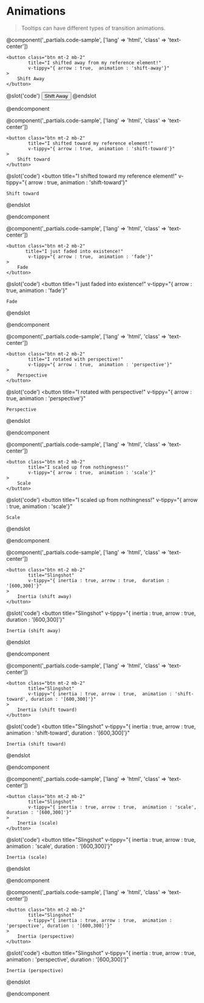 # Animations
> Tooltips can have different types of transition animations.

<animations-table-v2/>

@component('_partials.code-sample', ['lang' => 'html', 'class' => 'text-center']) 

    <button class="btn mt-2 mb-2" 
            title="I shifted away from my reference element!" 
            v-tippy="{ arrow : true,  animation : 'shift-away'}"
    >
        Shift Away
    </button>

@slot('code')
<button title="I shifted away from my reference element!"
        v-tippy="{ arrow : true,  animation : 'shift-away'}">
    Shift Away
</button>
@endslot 

@endcomponent


@component('_partials.code-sample', ['lang' => 'html', 'class' => 'text-center']) 

    <button class="btn mt-2 mb-2" 
            title="I shifted toward my reference element!" 
            v-tippy="{ arrow : true,  animation : 'shift-toward'}"
    >
        Shift toward
    </button>

@slot('code')
<button title="I shifted toward my reference element!" 
        v-tippy="{ arrow : true,  animation : 'shift-toward'}"
>
    Shift toward
</button>
@endslot 

@endcomponent

@component('_partials.code-sample', ['lang' => 'html', 'class' => 'text-center']) 

    <button class="btn mt-2 mb-2" 
           title="I just faded into existence!"
            v-tippy="{ arrow : true,  animation : 'fade'}"
    >
        Fade
    </button>

@slot('code')
<button title="I just faded into existence!" 
        v-tippy="{ arrow : true,  animation : 'fade'}"
>
    Fade
</button>
@endslot 

@endcomponent

@component('_partials.code-sample', ['lang' => 'html', 'class' => 'text-center']) 

    <button class="btn mt-2 mb-2" 
            title="I rotated with perspective!" 
            v-tippy="{ arrow : true,  animation : 'perspective'}"
    >
        Perspective
    </button>

@slot('code')
<button title="I rotated with perspective!" 
        v-tippy="{ arrow : true,  animation : 'perspective'}"
>
    Perspective
</button>
@endslot 

@endcomponent

@component('_partials.code-sample', ['lang' => 'html', 'class' => 'text-center']) 

    <button class="btn mt-2 mb-2" 
            title="I scaled up from nothingness!" 
            v-tippy="{ arrow : true,  animation : 'scale'}"
    >
        Scale
    </button>

@slot('code')
<button title="I scaled up from nothingness!" 
        v-tippy="{ arrow : true,  animation : 'scale'}"
>
    Scale
</button>
@endslot 

@endcomponent

@component('_partials.code-sample', ['lang' => 'html', 'class' => 'text-center']) 

    <button class="btn mt-2 mb-2" 
            title="Slingshot" 
            v-tippy="{ inertia : true, arrow : true,  duration : '[600,300]'}"
    >
        Inertia (shift away)
    </button>

@slot('code')
<button title="Slingshot" 
        v-tippy="{ inertia : true, arrow : true, duration : '[600,300]'}"
>
    Inertia (shift away)
</button>
@endslot 

@endcomponent


@component('_partials.code-sample', ['lang' => 'html', 'class' => 'text-center']) 

    <button class="btn mt-2 mb-2" 
            title="Slingshot" 
            v-tippy="{ inertia : true, arrow : true,  animation : 'shift-toward', duration : '[600,300]'}"
    >
        Inertia (shift toward)
    </button>

@slot('code')
<button title="Slingshot" 
        v-tippy="{ inertia : true, arrow : true,  animation : 'shift-toward', duration : '[600,300]'}"
>
    Inertia (shift toward)
</button>
@endslot 

@endcomponent

@component('_partials.code-sample', ['lang' => 'html', 'class' => 'text-center']) 

    <button class="btn mt-2 mb-2" 
            title="Slingshot" 
            v-tippy="{ inertia : true, arrow : true,  animation : 'scale', duration : '[600,300]'}"
    >
        Inertia (scale)
    </button>

@slot('code')
<button title="Slingshot" 
        v-tippy="{ inertia : true, arrow : true,  animation : 'scale', duration : '[600,300]'}"
>
    Inertia (scale)
</button>
@endslot 

@endcomponent

@component('_partials.code-sample', ['lang' => 'html', 'class' => 'text-center']) 

    <button class="btn mt-2 mb-2" 
            title="Slingshot" 
            v-tippy="{ inertia : true, arrow : true,  animation : 'perspective', duration : '[600,300]'}"
    >
        Inertia (perspective)
    </button>

@slot('code')
<button title="Slingshot" 
        v-tippy="{ inertia : true, arrow : true,  animation : 'perspective', duration : '[600,300]'}"
>
    Inertia (perspective)
</button>
@endslot 

@endcomponent